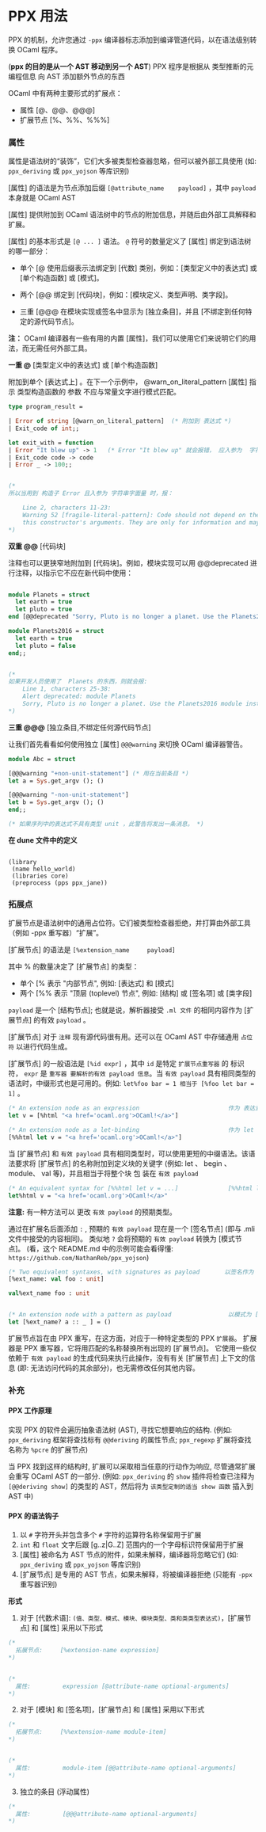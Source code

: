 # PPX 用法

PPX 的机制，允许您通过 `-ppx` 编译器标志添加到编译管道代码，以在语法级别转换 OCaml 程序。

(**ppx 的目的是从一个 AST 移动到另一个 AST**)  PPX 程序是根据从  类型推断的元编程信息  向  AST  添加额外节点的东西

OCaml 中有两种主要形式的扩展点：

- 属性          [@、@@、@@@]
- 扩展节点      [%、%%、%%%]


### 属性

属性是语法树的“装饰”，它们大多被类型检查器忽略，但可以被外部工具使用 (如: `ppx_deriving` 或 `ppx_yojson` 等库识别)

[属性] 的语法是为节点添加后缀 `[@attribute_name    payload]` ，其中 `payload` 本身就是 OCaml AST


[属性] 提供附加到 OCaml 语法树中的节点的附加信息，并随后由外部工具解释和扩展。


[属性] 的基本形式是 `[@ ... ]` 语法。 `@` 符号的数量定义了 [属性] 绑定到语法树的哪一部分：

- 单个 [@ 使用后缀表示法绑定到 [代数] 类别，例如：[类型定义中的表达式]  或  [单个构造函数] 或 [模式]。

- 两个 [@@ 绑定到 [代码块]，例如：[模块定义、类型声明、类字段]。

- 三重 [@@@ 在模块实现或签名中显示为 [独立条目]，并且 [不绑定到任何特定的源代码节点]。



**注：** OCaml 编译器有一些有用的内置 [属性]，我们可以使用它们来说明它们的用法，而无需任何外部工具。



**一重 @**  [类型定义中的表达式]  或  [单个构造函数]



附加到单个 [表达式上] 。在下一个示例中， @warn_on_literal_pattern  [属性] 指示 类型构造函数的 参数 不应与常量文字进行模式匹配。

```ml
type program_result =

| Error of string [@warn_on_literal_pattern]  (* 附加到 表达式 *)
| Exit_code of int;;

let exit_with = function
| Error "It blew up" -> 1   (* Error "It blew up" 就会报错， 应入参为  字符串变量 *)
| Exit_code code -> code
| Error _ -> 100;;


(* 
所以当用到 构造子 Error 且入参为 字符串字面量 时，报：

    Line 2, characters 11-23:
    Warning 52 [fragile-literal-pattern]: Code should not depend on the actual values of
    this constructor's arguments. They are only for information and may change in future versions. [See manual section 11.]  `val exit_with : program_result -> int = <fun>`
*)
```


**双重 @@**   [代码块]



注释也可以更狭窄地附加到 [代码块]。例如，模块实现可以用 @@deprecated 进行注释，以指示它不应在新代码中使用：

```ml

module Planets = struct
  let earth = true
  let pluto = true
end [@@deprecated "Sorry, Pluto is no longer a planet. Use the Planets2016 module instead."];;

module Planets2016 = struct
  let earth = true
  let pluto = false
end;;


(* 
如果开发人员使用了  Planets 的东西，则就会报: 
    Line 1, characters 25-38:
    Alert deprecated: module Planets
    Sorry, Pluto is no longer a planet. Use the Planets2016 module instead.
*)
```




**三重 @@@**      [独立条目,不绑定任何源代码节点]



让我们首先看看如何使用独立 [属性] `@@@warning` 来切换 OCaml 编译器警告。

```ml
module Abc = struct

[@@@warning "+non-unit-statement"] (* 用在当前条目 *)
let a = Sys.get_argv (); ()

[@@@warning "-non-unit-statement"]
let b = Sys.get_argv (); ()
end;;

(* 如果序列中的表达式不具有类型 unit ，此警告将发出一条消息。 *)

```


**在 dune 文件中的定义**

```

(library
 (name hello_world)
 (libraries core)
 (preprocess (pps ppx_jane))
```


### 拓展点

扩展节点是语法树中的通用占位符。它们被类型检查器拒绝，并打算由外部工具（例如 -ppx 重写器）“扩展”。


[扩展节点] 的语法是 `[%extension_name     payload]` 

其中 % 的数量决定了 [扩展节点] 的类型： 


- 单个 [% 表示 "内部节点", 例如: [表达式] 和 [模式]
- 两个 [%% 表示 "顶层 (toplevel) 节点", 例如: [结构] 或 [签名项] 或 [类字段]
  
`payload` 是一个 [结构节点]; 也就是说，解析器接受 `.ml 文件` 的相同内容作为 [扩展节点] 的有效 `payload` 。


[扩展节点] 对于 `注释` 现有源代码很有用。还可以在 OCaml AST 中存储通用 `占位符` 以进行代码生成。 


[扩展节点] 的一般语法是 `[%id expr]` ，其中 `id` 是特定 `扩展节点重写器` 的 标识符， `expr` 是 `重写器 要解析的有效 payload 信息`。当 `有效 payload` 具有相同类型的语法时，中缀形式也是可用的。例如: `let%foo bar = 1 相当于 [%foo let bar = 1]` 。


```ml
(* An extension node as an expression                         作为 表达式 的扩展节点 *)
let v = [%html "<a href='ocaml.org'>OCaml!</a>"]

(* An extension node as a let-binding                         作为 let 绑定 的扩展节点 *)
[%%html let v = "<a href='ocaml.org'>OCaml!</a>"]

```

当 [扩展节点] 和 `有效 payload` 具有相同类型时，可以使用更短的中缀语法。该语法要求将 [扩展节点] 的名称附加到定义块的关键字 (例如: let 、 begin 、 module、 val 等)，并且相当于将整个块 包 装在 `有效 payload`


```ml
(* An equivalent syntax for [%%html let v = ...]              [%%html let v = ...] 的等价语法 *)
let%html v = "<a href='ocaml.org'>OCaml!</a>"
```


**注意:** 有一种方法可以 更改 `有效 payload` 的预期类型。

  通过在扩展名后面添加 `:` , 预期的 `有效 payload` 现在是一个 [签名节点] (即与 .mli 文件中接受的内容相同)。 类似地  `?`  会将预期的 `有效 payload` 转换为 [模式节点]。
  (看，这个 README.md 中的示例可能会看得懂: `https://github.com/NathanReb/ppx_yojson`)


 ```ml
 (* Two equivalent syntaxes, with signatures as payload       以签名作为 [有效payload] 的两种等效语法 *)
[%ext_name: val foo : unit]

val%ext_name foo : unit


(* An extension node with a pattern as payload                以模式为 [有效payload] 的扩展节点 *)
let [%ext_name? a :: _ ] = ()
 ```


扩展节点旨在由 PPX 重写，在这方面，对应于一种特定类型的 PPX `扩展器`。 
扩展器是 PPX 重写器，它将用匹配的名称替换所有出现的 [扩展节点]。
它使用一些仅依赖于 `有效 payload` 的生成代码来执行此操作，没有有关 [扩展节点] 上下文的信息 (即: 无法访问代码的其余部分)，也无需修改任何其他内容。









### 补充


#### PPX 工作原理

实现 PPX 的软件会遍历抽象语法树 (AST), 寻找它想要响应的结构.  (例如:  `ppx_deriving` 框架将查找标有 `@@deriving` 的属性节点; `ppx_regexp` 扩展将查找名称为 `%pcre` 的扩展节点)


当 PPX 找到这样的结构时, 扩展可以采取相当任意的行动作为响应, 尽管通常扩展会重写 OCaml AST 的一部分. (例如: `ppx_deriving` 的 `show` 插件将检查已注释为 `[@@deriving show]` 的类型的 AST，然后将为 `该类型定制的适当 show 函数` 插入到 AST 中)


#### PPX 的语法钩子

1. 以 `#` 字符开头并包含多个 `#` 字符的运算符名称保留用于扩展
2. `int` 和 `float` 文字后跟 [g..z|G..Z] 范围内的一个字母标识符保留用于扩展
3. [属性] 被命名为 AST 节点的附件，如果未解释，编译器将忽略它们     (如: `ppx_deriving` 或 `ppx_yojson` 等库识别)
4. [扩展节点] 是专用的 AST 节点，如果未解释，将被编译器拒绝         (只能有 `-ppx` 重写器识别)


**形式**

1. 对于 [代数术语]:  `(值、类型、模式、模块、模块类型、类和类类型表达式)`，[扩展节点] 和 [属性] 采用以下形式

```ml
(* 
  拓展节点:     [%extension-name expression]   
*)


(* 
  属性:         expression [@attribute-name optional-arguments]  
*)
```

2. 对于 [模块] 和 [签名项]，[扩展节点] 和 [属性] 采用以下形式

```ml
(* 
  拓展节点:     [%%extension-name module-item] 
*)


(* 
  属性:         module-item [@@attribute-name optional-arguments]     
*)
```

3. 独立的条目 (浮动属性) 

```ml
(* 
  属性:         [@@@attribute-name optional-arguments]   
*)
```



